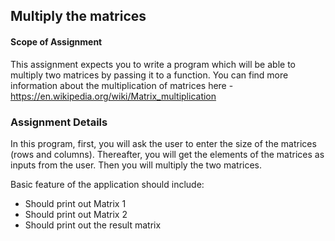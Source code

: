 ## Multiply the matrices

#### Scope of Assignment

This assignment expects you to write a program which will be able to multiply two matrices by passing it to a function. 
You can find more information about the multiplication of matrices here - https://en.wikipedia.org/wiki/Matrix_multiplication

### Assignment Details

In this program, first, you will ask the user to enter the size of the matrices (rows and columns).
Thereafter, you will get the elements of the matrices as inputs from the user.
Then you will multiply the two matrices.

Basic feature of the application should include:

* Should print out Matrix 1
* Should print out Matrix 2
* Should print out the result matrix
